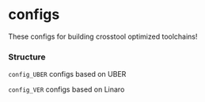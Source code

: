 # configs
These configs for building crosstool optimized toolchains!

### Structure

`config_UBER` configs based on UBER

`config_VER` configs based on Linaro
